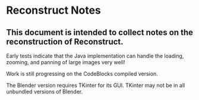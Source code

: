 # Reconstruct Notes
## This document is intended to collect notes on the reconstruction of Reconstruct.

Early tests indicate that the Java implementation can handle the loading, zooming, and panning of large images very well!

Work is still progressing on the CodeBlocks compiled version.

The Blender version requires TKinter for its GUI. TKinter may not be in all unbundled versions of Blender.
